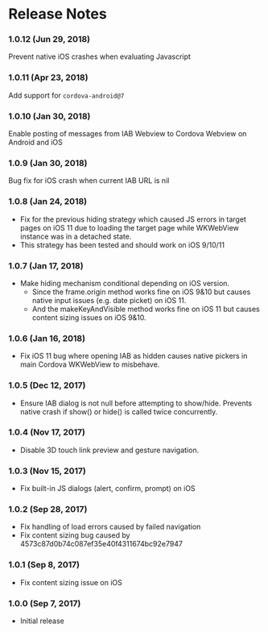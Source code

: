 <!--
#
# Licensed to the Apache Software Foundation (ASF) under one
# or more contributor license agreements.  See the NOTICE file
# distributed with this work for additional information
# regarding copyright ownership.  The ASF licenses this file
# to you under the Apache License, Version 2.0 (the
# "License"); you may not use this file except in compliance
# with the License.  You may obtain a copy of the License at
# 
# http://www.apache.org/licenses/LICENSE-2.0
# 
# Unless required by applicable law or agreed to in writing,
# software distributed under the License is distributed on an
# "AS IS" BASIS, WITHOUT WARRANTIES OR CONDITIONS OF ANY
#  KIND, either express or implied.  See the License for the
# specific language governing permissions and limitations
# under the License.
#
-->
# Release Notes

### 1.0.12 (Jun 29, 2018)
Prevent native iOS crashes when evaluating Javascript

### 1.0.11 (Apr 23, 2018)
Add support for `cordova-android@7`

### 1.0.10 (Jan 30, 2018)
Enable posting of messages from IAB Webview to Cordova Webview on Android and iOS

### 1.0.9 (Jan 30, 2018)
Bug fix for iOS crash when current IAB URL is nil

### 1.0.8 (Jan 24, 2018)
- Fix for the previous hiding strategy which caused JS errors in target pages on iOS 11 due to loading the target page while WKWebView instance was in a detached state.
- This strategy has been tested and should work on iOS 9/10/11

### 1.0.7 (Jan 17, 2018)
- Make hiding mechanism conditional depending on iOS version.
    - Since the frame.origin method works fine on iOS 9&10 but causes native input issues (e.g. date picket) on iOS 11.
    - And the makeKeyAndVisible method works fine on iOS 11 but causes content sizing issues on iOS 9&10.

### 1.0.6 (Jan 16, 2018)
* Fix iOS 11 bug where opening IAB as hidden causes native pickers in main Cordova WKWebView to misbehave.

### 1.0.5 (Dec 12, 2017)
* Ensure IAB dialog is not null before attempting to show/hide. Prevents native crash if show() or hide() is called twice concurrently.

### 1.0.4 (Nov 17, 2017)
* Disable 3D touch link preview and gesture navigation.

### 1.0.3 (Nov 15, 2017)
* Fix built-in JS dialogs (alert, confirm, prompt) on iOS

### 1.0.2 (Sep 28, 2017)
* Fix handling of load errors caused by failed navigation
* Fix content sizing bug caused by 4573c87d0b74c087ef35e40f4311674bc92e7947

### 1.0.1 (Sep 8, 2017)
* Fix content sizing issue on iOS

### 1.0.0 (Sep 7, 2017)
* Initial release